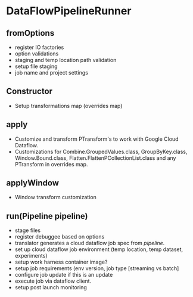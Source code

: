 # DataFlowPipelineRunner

## fromOptions

* register IO factories
* option validations
* staging and temp location path validation
* setup file staging
* job name and project settings

## Constructor

* Setup transformations map (overrides map)

## apply

* Customize and transform PTransform's to work with Google Cloud Dataflow.
* Customizations for Combine.GroupedValues.class, GroupByKey.class, Window.Bound.class, Flatten.FlattenPCollectionList.class and any PTransform in overrides map.

## applyWindow

* Window transform customization

## run(Pipeline pipeline)

* stage files
* register debuggee based on options
* translator generates a cloud dataflow job spec from *pipeline*.
* set up cloud dataflow job environment (temp location, temp dataset, experiments)
* setup work harness container image?
* setup job requirements (env version, job type [streaming vs batch]
* configure job update if this is an update
* execute job via dataflow client.
* setup post launch monitoring